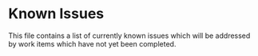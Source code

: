 # Known Issues

This file contains a list of currently known issues which will be addressed by work items which have not yet been completed.
